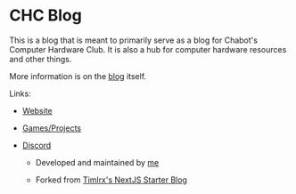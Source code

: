 # CHC Blog

This is a blog that is meant to primarily serve as a blog for Chabot's Computer Hardware Club. It is also a hub for computer hardware resources and other things.

More information is on the [blog](https://chc-blog.vercel.app/) itself.

Links:

- [Website](https://atypics3.github.io/chc_website/)

- [Games/Projects](https://github.com/Atypics3/chc-projects-games)

- [Discord](https://discord.gg/KBEVUrZmW8)

  - Developed and maintained by [me](https://github.com/Atypics3/)

  - Forked from [Timlrx's NextJS Starter Blog](https://github.com/timlrx/tailwind-nextjs-starter-blog)
